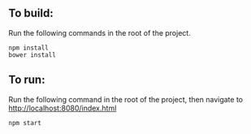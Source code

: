 ## To build:

Run the following commands in the root of the project.  
````
npm install  
bower install
````

## To run:

Run the following command in the root of the project, then navigate to <http://localhost:8080/index.html>  
````
npm start
````